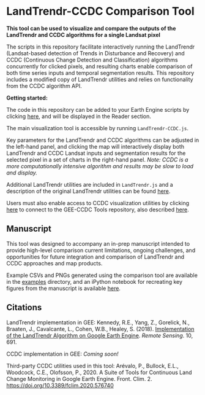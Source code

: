 # LandTrendr-CCDC Comparison Tool

**This tool can be used to visualize and compare the outputs of the LandTrendr and CCDC algorithms for a single Landsat pixel**

The scripts in this repository facilitate interactively running the LandTrendr (Landsat-based detection of Trends in Disturbance and Recovery) and CCDC (Continuous Change Detection and Classification) algorithms concurrently for clicked pixels, and resulting charts enable comparison of both time series inputs and temporal segmentation results. This repository includes a modified copy of LandTrendr utilities and relies on functionality from the CCDC algorithm API.

**Getting started:**

The code in this repository can be added to your Earth Engine scripts by clicking [here](https://code.earthengine.google.com/?accept_repo=users/parevalo_bu/landtrendr-ccdc), and will be displayed in the Reader section.

The main visualization tool is accessible by running `LandTrendr-CCDC.js`. 

Key parameters for the LandTrendr and CCDC algorithms can be adjusted in the left-hand panel, and clicking the map will interactively display both LandTrendr and CCDC Landsat inputs and segmentation results for the selected pixel in a set of charts in the right-hand panel. _Note: CCDC is a more computationally intensive algorithm and results may be slow to load and display._

Additional LandTrendr utilities are included in `LandTrendr.js` and a description of the original LandTrendr utilities can be found [here](https://emapr.github.io/LT-GEE/).

Users must also enable access to CCDC visualization utilities by clicking [here](https://code.earthengine.google.com/?accept_repo=users/parevalo_bu/gee-ccdc-tools) to connect to the GEE-CCDC Tools repository, also described [here](https://github.com/parevalo/gee-ccdc-tools).

## Manuscript
This tool was designed to accompany an in-prep manuscript intended to provide high-level comparison current limitations, ongoing challenges, and opportunities for future integration and comparison of LandTrendr and CCDC approaches and map products.

Example CSVs and PNGs generated using the comparison tool are available in the [examples](https://github.com/parevalo/landtrendr-ccdc/tree/main/examples) directory, and an iPython notebook for recreating key figures from the manuscript is available [here](https://github.com/parevalo/landtrendr-ccdc/blob/main/paper_figures.ipynb).

## Citations

LandTrendr implementation in GEE: Kennedy, R.E., Yang, Z., Gorelick, N., Braaten, J., Cavalcante, L., Cohen, W.B., Healey, S. (2018). [Implementation of the LandTrendr Algorithm on Google Earth Engine](https://www.mdpi.com/2072-4292/10/5/691). _Remote Sensing_. 10, 691.

CCDC implementation in GEE: _Coming soon!_

Third-party CCDC utilities used in this tool: Arévalo, P., Bullock, E.L., Woodcock, C.E., Olofsson, P., 2020. A Suite of Tools for Continuous Land Change Monitoring in Google Earth Engine. Front. Clim. 2. https://doi.org/10.3389/fclim.2020.576740

